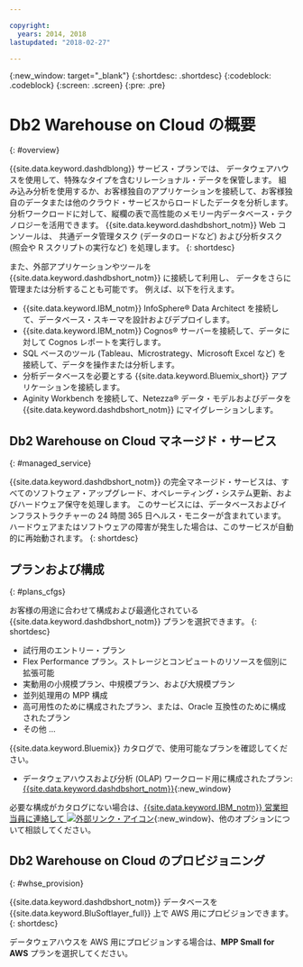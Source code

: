 ```yaml
---

copyright:
  years: 2014, 2018
lastupdated: "2018-02-27"

---
```


<!-- Attribute definitions --> 
{:new_window: target="_blank"}
{:shortdesc: .shortdesc}
{:codeblock: .codeblock}
{:screen: .screen}
{:pre: .pre}

# Db2 Warehouse on Cloud の概要
{: #overview}

{{site.data.keyword.dashdblong}} サービス・プランでは、 データウェアハウスを使用して、特殊なタイプを含むリレーショナル・データを保管します。 組み込み分析を使用するか、お客様独自のアプリケーションを接続して、お客様独自のデータまたは他のクラウド・サービスからロードしたデータを分析します。 分析ワークロードに対して、縦欄の表で高性能のメモリー内データベース・テクノロジーを活用できます。 {{site.data.keyword.dashdbshort_notm}} Web コンソールは、
共通データ管理タスク (データのロードなど) および分析タスク (照会や R スクリプトの実行など) を処理します。
{: shortdesc}

また、外部アプリケーションやツールを {{site.data.keyword.dashdbshort_notm}} に接続して利用し、
データをさらに管理または分析することも可能です。 例えば、以下を行えます。
* {{site.data.keyword.IBM_notm}} InfoSphere® Data Architect を接続して、データベース・スキーマを設計およびデプロイします。
* {{site.data.keyword.IBM_notm}} Cognos® サーバーを接続して、データに対して Cognos レポートを実行します。
* SQL ベースのツール (Tableau、Microstrategy、Microsoft Excel など) を接続して、データを操作または分析します。
* 分析データベースを必要とする {{site.data.keyword.Bluemix_short}} アプリケーションを接続します。
* Aginity Workbench を接続して、Netezza® データ・モデルおよびデータを {{site.data.keyword.dashdbshort_notm}} にマイグレーションします。

## Db2 Warehouse on Cloud マネージド・サービス
{: #managed_service}

{{site.data.keyword.dashdbshort_notm}} の完全マネージド・サービスは、すべてのソフトウェア・アップグレード、オペレーティング・システム更新、およびハードウェア保守を処理します。 このサービスには、データベースおよびインフラストラクチャーの 24 時間 365 日ヘルス・モニターが含まれています。 ハードウェアまたはソフトウェアの障害が発生した場合は、このサービスが自動的に再始動されます。
{: shortdesc}

## プランおよび構成
{: #plans_cfgs}

お客様の用途に合わせて構成および最適化されている {{site.data.keyword.dashdbshort_notm}} プランを選択できます。
{: shortdesc}

* 試行用のエントリー・プラン
* Flex Performance プラン。ストレージとコンピュートのリソースを個別に拡張可能
* 実動用の小規模プラン、中規模プラン、および大規模プラン
* 並列処理用の MPP 構成
* 高可用性のために構成されたプラン、または、Oracle 互換性のために構成されたプラン
* その他 ...

{{site.data.keyword.Bluemix}} カタログで、使用可能なプランを確認してください。
* データウェアハウスおよび分析 (OLAP) ワークロード用に構成されたプラン: [{{site.data.keyword.dashdbshort_notm}}](https://console.bluemix.net/catalog/services/db2-warehouse){:new_window}

必要な構成がカタログにない場合は、[{{site.data.keyword.IBM_notm}} 営業担当員に連絡して ![外部リンク・アイコン](../../icons/launch-glyph.svg "外部リンク・アイコン")](https://www.ibm.com/connect/ibm/us/en/?lnk=fcw){:new_window}、他のオプションについて相談してください。

## Db2 Warehouse on Cloud のプロビジョニング
{: #whse_provision}

{{site.data.keyword.dashdbshort_notm}} データベースを {{site.data.keyword.BluSoftlayer_full}} 上で AWS 用にプロビジョンできます。
{: shortdesc}

データウェアハウスを AWS 用にプロビジョンする場合は、**MPP Small for AWS** プランを選択してください。
